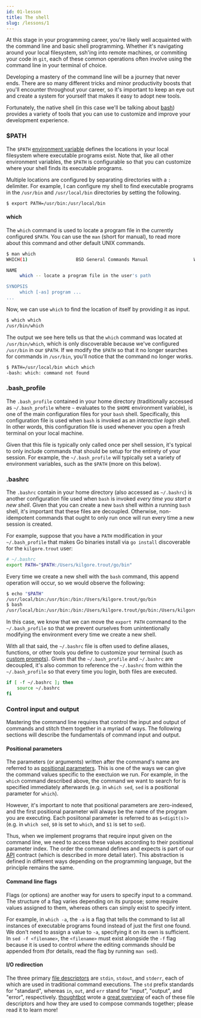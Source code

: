 ```yaml
---
id: 01-lesson
title: The shell
slug: /lessons/1
---
```


At this stage in your programming career, you're likely well acquainted with
the command line and basic shell programming. Whether it's navigating around
your local filesystem, ssh'ing into remote machines, or commiting your code
in `git`, each of these common operations often involve using the command line
in your terminal of choice.

Developing a mastery of the command line will be a journey that never ends.
There are so many different tricks and minor productivity boosts that you'll
encounter throughout your career, so it's important to keep an eye out and
create a system for yourself that makes it easy to adopt new tools.

Fortunately, the native shell (in this case we'll be talking about [bash][1])
provides a variety of tools that you can use to customize and improve your
development experience.

  [1]: https://www.gnu.org/software/bash

### $PATH

The `$PATH` [environment variable][2] defines the locations in your local
filesystem where executable programs exist. Note that, like all other
environment variables, the `$PATH` is configurable so that you can customize
where your shell finds its executable programs.

Multiple locations are configured by separating directories with a `:` delimiter.
For example, I can configure my shell to find executable programs in the `/usr/bin`
and `/usr/local/bin` directories by setting the following.

```sh
$ export PATH=/usr/bin:/usr/local/bin
```

  [2]: https://en.wikipedia.org/wiki/Environment_variable

#### which

The `which` command is used to locate a program file in the currently configured `$PATH`.
You can use the `man` (short for manual), to read more about this command and other default
UNIX commands.

```sh
$ man which
WHICH(1)                  BSD General Commands Manual                 WHICH(1)

NAME
     which -- locate a program file in the user's path

SYNOPSIS
     which [-as] program ...
...
```

Now, we can use `which` to find the location of itself by providing it as input.

```sh
$ which which
/usr/bin/which
```

The output we see here tells us that the `which` command was located at `/usr/bin/which`,
which is only discoverable because we've configured `/usr/bin` in our `$PATH`. If we
modify the `$PATH` so that it no longer searches for commands in `/usr/bin`, you'll notice
that the command no longer works.

```sh
$ PATH=/usr/local/bin which which
-bash: which: command not found
```

### .bash_profile

The `.bash_profile` contained in your home directory (traditionally accessed
as `~/.bash_profile` where `~` evaluates to the `$HOME` environment variable),
is one of the main configuration files for your `bash` shell. Specifically,
this configuration file is used when `bash` is invoked as an *interactive login
shell*. In other words, this configuration file is used whenever you open a fresh
terminal on your local machine.

Given that this file is typically only called once per shell session, it's
typical to only include commands that should be setup for the entirety of
your session. For example, the `~/.bash_profile` will typically set a variety
of environment variables, such as the `$PATH` (more on this below).

### .bashrc

The `.bashrc` contain in your home directory (also accessed as `~/.bashrc`) is
another configuration file used when `bash` is invoked *every time you start a
new shell*. Given that you can create a new `bash` shell within a running `bash`
shell, it's important that these files are decoupled. Otherwise, non-idempotent
commands that ought to only run once will run every time a new session is created.

For example, suppose that you have a `PATH` modification in your `~/.bash_profile`
that makes Go binaries install via `go install` discoverable for the `kilgore.trout`
user:

```sh
# ~/.bashrc
export PATH="$PATH:/Users/kilgore.trout/go/bin"
```

Every time we create a new shell with the `bash` command, this append operation will
occur, so we would observe the following:

```sh
$ echo "$PATH"
/usr/local/bin:/usr/bin:/bin:/Users/kilgore.trout/go/bin
$ bash
/usr/local/bin:/usr/bin:/bin:/Users/kilgore.trout/go/bin:/Users/kilgore.trout/go/bin
```

In this case, we know that we can move the `export PATH` command to the `~/.bash_profile`
so that we prevent ourselves from unintentionally modifying the environment every time
we create a new shell.

With all that said, the `~/.bashrc` file is often used to define aliases, functions,
or other tools you define to customize your terminal (such as [custom prompts][3]).
Given that the `~/.bash_profile` and `~/.bashrc` are decoupled, it's also common to
reference the `~/.bashrc` from within the `~/.bash_profile` so that every time you
login, both files are executed.

```sh
if [ -f ~/.bashrc ]; then
	source ~/.bashrc
fi
```

  [3]: https://phoenixnap.com/kb/change-bash-prompt-linux

### Control input and output

Mastering the command line requires that control the input and output of commands and
stitch them together in a myriad of ways. The following sections will describe the
fundamentals of command input and output.

#### Positional parameters

The parameters (or arguments) written after the command's name are referred to as
[positional parameters][4]. This is one of the ways we can give the command values
specific to the exectuion we run. For example, in the `which` command described above,
the command we want to search for is specified immediately afterwards (e.g. in `which sed`,
`sed` is a positional parameter for `which`).

However, it's important to note that positional parameters are zero-indexed, and the first
positional parameter will always be the name of the program you are executing. Each posiitonal
parameter is referred to as `$<digit(s)>` (e.g. in `which sed`, `$0` is set to `which`, and
`$1` is set to `sed`).

Thus, when we implement programs that require input given on the command line, we need to access
these values according to their positional parameter index. The order the command defines and
expects is part of our [API][5] contract (which is described in more detail later). This abstraction
is defined in different ways depending on the programming language, but the principle remains the same.

  [4]: https://www.gnu.org/software/bash/manual/html_node/Positional-Parameters.html
  [5]: https://en.wikipedia.org/wiki/API

#### Command line flags

Flags (or options) are another way for users to specify input to a command. The structure of a flag
varies depending on its purpose; some require values assigned to them, whereas others can simply exist
to specify intent.

For example, in `which -a`, the `-a` is a flag that tells the command to list all instances of executable
programs found instead of just the first one found. We don't need to assign a value to `-a`, specifying
it on its own is sufficient. In `sed -f <filename>`, the `<filename>` must exist alongside the `-f` flag
because it is used to control *where* the editing commands should be appended from (for details, read the
flag by running `man sed`).

#### I/O redirection

The three primary [file descriptors][6] are `stdin`, `stdout`, and `stderr`, each of which are used in
traditional command executions. The `std` prefix standards for "standard", whereas `in`, `out`, and `err`
stand for "input", "output", and "error", respectively. [thoughtbot][7] wrote a [great overview][8]
of each of these file descriptors and how they are used to compose commands together; please read it to
learn more!

  [6]: https://en.wikipedia.org/wiki/File_descriptor
  [7]: https://thoughtbot.com
  [8]: https://thoughtbot.com/blog/input-output-redirection-in-the-shell
